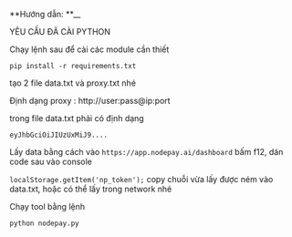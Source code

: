 **Hướng dẫn: **__

YÊU CẦU ĐÃ CÀI PYTHON

Chạy lệnh sau để cài các module cần thiết

``pip install -r requirements.txt``

tạo 2 file data.txt và proxy.txt nhé

Định dạng proxy : http://user:pass@ip:port

trong file data.txt phải có định dạng

``eyJhbGciOiJIUzUxMiJ9....``

Lấy data bằng cách vào ``https://app.nodepay.ai/dashboard`` bấm f12, dán code sau vào console

``localStorage.getItem('np_token');``
copy chuỗi vừa lấy được ném vào data.txt, hoặc có thể lấy trong network nhé

Chạy tool bằng lệnh

``python nodepay.py``
